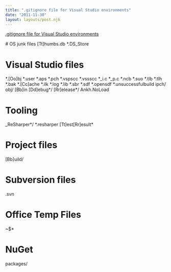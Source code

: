 ```yaml
---
title: ".gitignore file for Visual Studio environments"
date: "2011-11-30"
layout: layouts/post.njk
---
```


[.gitignore file for Visual Studio environments](http://stackoverflow.com/questions/2143956/gitignore-for-visual-studio-projects-and-solutions ".gitignore file for Visual Studio environments")

\# OS junk files \[Tt\]humbs.db \*.DS_Store

# Visual Studio files

\*.\[Oo\]bj \*.user \*.aps \*.pch \*.vspscc \*.vssscc \*\_i.c \*\_p.c \*.ncb
\*.suo \*.tlb \*.tlh \*.bak \*.\[Cc\]ache \*.ilk \*.log \*.lib \*.sbr \*.sdf
\*.opensdf \*.unsuccessfulbuild ipch/ obj/ \[Bb\]in \[Dd\]ebug\*/
\[Rr\]elease\*/ Ankh.NoLoad

# Tooling

\_ReSharper\*/ \*.resharper \[Tt\]est\[Rr\]esult\*

# Project files

\[Bb\]uild/

# Subversion files

.svn

# Office Temp Files

~\$\*

# NuGet

packages/

